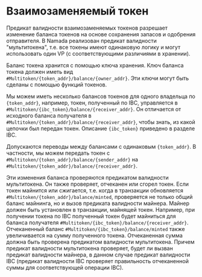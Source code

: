 # Взаимозаменяемый токен

Предикат валидности взаимозаменяемых токенов разрешает изменение баланса токенов на основе сохранения запасов и одобрения отправителя. В Namada реализован предикат валидности "мультитокена", т.е. все токены имеют одинаковую логику и могут использовать один VP (с соответствующими различиями в хранении).

Баланс токена хранится с помощью ключа хранения. Ключ баланса токена должен иметь вид `#Multitoken/{token_addr}/balance/{owner_addr}`. Эти ключи могут быть сделаны с помощью функций токенов.

Мы можем иметь несколько балансов токенов для одного владельца по `{token_addr}`, например, токен, полученный по IBC, управляется в `#Multitoken/{ibc_token}/balance/{receiver_addr}`. Он отличается от исходного баланса получателя в `#Multitoken/{token_addr}/balance/{receiver_addr}`, чтобы знать, из какой цепочки был передан токен. Описание `{ibc_token}` приведено в разделе IBC.

Допускаются переводы между балансами с одинаковым `{token_addr}`. В частности, мы можем передать токен с `#Multitoken/{token_addr}/balance/{sender_addr}` на `#Multitoken/{token_addr}/balance/{receiver_addr}`.

Эти изменения баланса проверяются предикатом валидности мультитокена. Он также проверяет, отчеканен или сгорел токен. Если токен майнится или сжигается, т.е. когда в транзакции обновляется `#Multitoken/{token_addr}/balance/minted`, проверяется не только общий баланс майнинга, но и вызов предиката валидности майнера. Майнер должен быть установлен в транзакции, майнящей токен. Например, при получении токена по IBC полученный токен будет майниться для баланса получателя `#Multitoken/{ibc_token}/balance/{receiver_addr}`. Отчеканенный баланс `#Multitoken/{ibc_token}/balance/minted` также увеличивается на сумму полученного токена. Отчеканенная сумма должна быть проверена предикатом валидности мультитокена. Причем предикат валидности мультитокена проверяет, будет ли вызван предикат валидности майнера, в данном случае предикат валидности IBC (предикат валидности IBC проверяет правильность отчеканенной суммы для соответствующей операции IBC).
